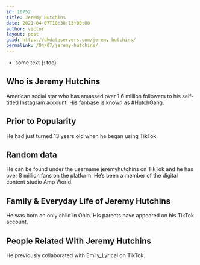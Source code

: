 ```yaml
---
id: 16752
title: Jeremy Hutchins
date: 2021-04-07T18:38:13+00:00
author: victor
layout: post
guid: https://ukdataservers.com/jeremy-hutchins/
permalink: /04/07/jeremy-hutchins/
---
```


* some text
{: toc}


## Who is Jeremy Hutchins



American social star who has amassed over 1.6 million followers to his self-titled Instagram account. His fanbase is known as #HutchGang. 

                
                
                
## Prior to Popularity



He had just turned 13 years old when he began using TikTok. 

                
                
                
## Random data



He can be found under the username jeremyhutchins on TikTok and he has over 8 million fans on the platform. He&#8217;s been a member of the digital content studio Amp World.

                
                
                
## Family & Everyday Life of Jeremy Hutchins



He was born an only child in Ohio. His parents have appeared on his TikTok account.

                
                
                
## People Related With Jeremy Hutchins



He previously collaborated with Emily_Lyrical on TikTok.

                
              
            
          
          
          